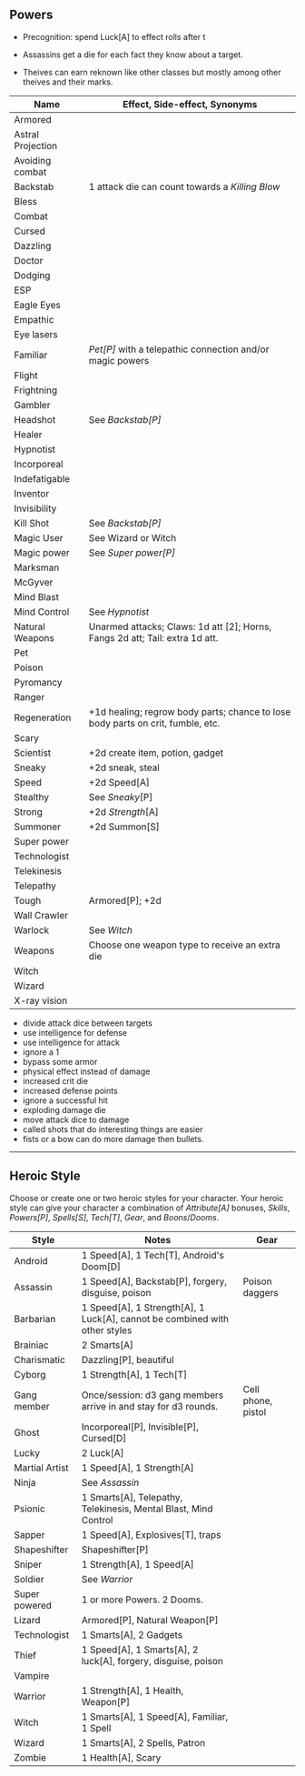 ## Powers

- Precognition: spend Luck[A] to effect rolls after t

- Assassins get a die for each fact they know about a target.

- Theives can earn reknown like other classes but mostly among other theives and their marks.

| Name              | Effect, Side-effect, Synonyms                                                |
|-------------------|------------------------------------------------------------------------------|
| Armored           |                                                                              |
| Astral Projection |                                                                              |
| Avoiding combat   |                                                                              |
| Backstab          | 1 attack die can count towards a *Killing Blow*                              |
| Bless             |                                                                              |
| Combat            |                                                                              |
| Cursed            |                                                                              |
| Dazzling          |                                                                              |
| Doctor            |                                                                              |
| Dodging           |                                                                              |
| ESP               |                                                                              |
| Eagle Eyes        |                                                                              |
| Empathic          |                                                                              |
| Eye lasers        |                                                                              |
| Familiar          | *Pet[P]* with a telepathic connection and/or magic powers                    |
| Flight            |                                                                              |
| Frightning        |                                                                              |
| Gambler           |                                                                              |
| Headshot          | See *Backstab[P]*                                                            |
| Healer            |                                                                              |
| Hypnotist         |                                                                              |
| Incorporeal       |                                                                              |
| Indefatigable     |                                                                              |
| Inventor          |                                                                              |
| Invisibility      |                                                                              |
| Kill Shot         | See *Backstab[P]*                                                            |
| Magic User        | See Wizard or Witch                                                          |
| Magic power       | See *Super power[P]*                                                         |
| Marksman          |                                                                              |
| McGyver           |                                                                              |
| Mind Blast        |                                                                              |
| Mind Control      | See *Hypnotist*                                                              |
| Natural Weapons   | Unarmed attacks; Claws: 1d att [2]; Horns, Fangs 2d att; Tail: extra 1d att. |
| Pet               |                                                                              |
| Poison            |                                                                              |
| Pyromancy         |                                                                              |
| Ranger            |                                                                              |
| Regeneration      | +1d healing; regrow body parts; chance to lose body parts on crit, fumble, etc.                                                                             |
| Scary             |                                                                              |
| Scientist         | +2d create item, potion, gadget                                                                             |
| Sneaky            | +2d sneak, steal                                                                             |
| Speed             | +2d Speed[A]                                                                              |
| Stealthy          | See *Sneaky*[P]                                                                             |
| Strong            | +2d *Strength*[A]                                                                             |
| Summoner          | +2d Summon[S]                                                                             |
| Super power       |                                                                              |
| Technologist      |                                                                              |
| Telekinesis       |                                                                              |
| Telepathy         |                                                                              |
| Tough             |  Armored[P]; +2d                                                                           |
| Wall Crawler      |                                                                              |
| Warlock           | See *Witch*                                                                  |
| Weapons           | Choose one weapon type to receive an extra die                               |
| Witch             |                                                                              |
| Wizard            |                                                                              |
| X-ray vision      |                                                                              |

* divide attack dice between targets
* use intelligence for defense
* use intelligence for attack
* ignore a 1
* bypass some armor
* physical effect instead of damage
* increased crit die
* increased defense points
* ignore a successful hit
* exploding damage die
* move attack dice to damage
* called shots that do interesting things are easier
* fists or a bow can do more damage then bullets.

----


## Heroic Style
Choose or create one or two heroic styles for your character.
Your heroic style can give your character a combination of *Attribute[A]* bonuses, *Skills*, *Powers[P]*, *Spells[S]*, *Tech[T]*, *Gear*, and *Boons*/*Dooms*.

| Style          | Notes                                                                      | Gear               |
|----------------|----------------------------------------------------------------------------|--------------------|
| Android        | 1 Speed[A], 1 Tech[T], Android's Doom[D]                                   |                    |
| Assassin       | 1 Speed[A], Backstab[P], forgery, disguise, poison                         | Poison daggers     |
| Barbarian      | 1 Speed[A], 1 Strength[A], 1 Luck[A], cannot be combined with other styles |                    |
| Brainiac       | 2 Smarts[A]                                                                |                    |
| Charismatic    | Dazzling[P], beautiful                                                     |                    |
| Cyborg         | 1 Strength[A], 1 Tech[T]                                                   |                    |
| Gang member    | Once/session: d3 gang members arrive in and stay for d3 rounds.            | Cell phone, pistol |
| Ghost          | Incorporeal[P], Invisible[P], Cursed[D]                                    |                    |
| Lucky          | 2 Luck[A]                                                                  |                    |
| Martial Artist | 1 Speed[A], 1 Strength[A]                                                  |                    |
| Ninja          | See *Assassin*                                                             |                    |
| Psionic        | 1 Smarts[A], Telepathy, Telekinesis, Mental Blast, Mind Control            |                    |
| Sapper         | 1 Speed[A], Explosives[T], traps                                           |                    |
| Shapeshifter   | Shapeshifter[P]                                                            |                    |
| Sniper         | 1 Strength[A], 1 Speed[A]                                                  |                    |
| Soldier        | See *Warrior*                                                              |                    |
| Super powered  | 1 or more Powers. 2 Dooms.                                                 |                    |
| Lizard         | Armored[P], Natural Weapon[P]                                              |                    |
| Technologist   | 1 Smarts[A], 2 Gadgets                                                     |                    |
| Thief          | 1 Speed[A], 1 Smarts[A], 2 luck[A], forgery, disguise, poison              |                    |
| Vampire        |                                                                            |                    |
| Warrior        | 1 Strength[A], 1 Health, Weapon[P]                                         |                    |
| Witch          | 1 Smarts[A], 1 Speed[A], Familiar, 1 Spell                                 |                    |
| Wizard         | 1 Smarts[A], 2 Spells, Patron                                              |                    |
| Zombie         | 1 Health[A], Scary                                                         |                    |


